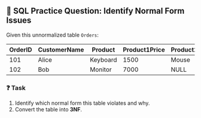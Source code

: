 ## 🧠 SQL Practice Question: Identify Normal Form Issues

Given this unnormalized table `Orders`:

| OrderID | CustomerName | Product       | Product1Price | Product2         | Product2Price |
|---------|--------------|---------------|---------------|------------------|----------------|
| 101     | Alice        | Keyboard      | 1500          | Mouse            | 500            |
| 102     | Bob          | Monitor       | 7000          | NULL             | NULL           |

### ❓ Task

1. Identify which normal form this table violates and why.
2. Convert the table into **3NF**.
